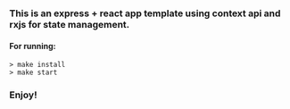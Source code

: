 ### This is an express + react app template using context api and rxjs for state management.

#### For running: 
    
    > make install
    > make start

### Enjoy!